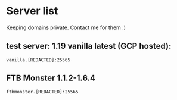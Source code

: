 # Server list

Keeping domains private. Contact me for them :)

## test server: 1.19 vanilla latest (GCP hosted): 

    vanilla.[REDACTED]:25565

## FTB Monster 1.1.2-1.6.4

    ftbmonster.[REDACTED]:25565 
